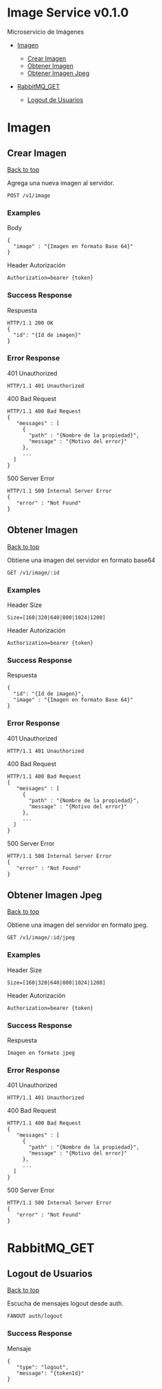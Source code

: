 <a name="top"></a>
# Image Service v0.1.0

Microservicio de Imágenes

- [Imagen](#imagen)
	- [Crear Imagen](#crear-imagen)
	- [Obtener Imagen](#obtener-imagen)
	- [Obtener Imagen Jpeg](#obtener-imagen-jpeg)
	
- [RabbitMQ_GET](#rabbitmq_get)
	- [Logout de Usuarios](#logout-de-usuarios)
	


# <a name='imagen'></a> Imagen

## <a name='crear-imagen'></a> Crear Imagen
[Back to top](#top)

<p>Agrega una nueva imagen al servidor.</p>

	POST /v1/image



### Examples

Body

```
{
  "image" : "{Imagen en formato Base 64}"
}
```
Header Autorización

```
Authorization=bearer {token}
```

### Success Response

Respuesta

```
HTTP/1.1 200 OK
{
  "id": "{Id de imagen}"
}
```


### Error Response

401 Unauthorized

```
HTTP/1.1 401 Unauthorized
```
400 Bad Request

```
HTTP/1.1 400 Bad Request
{
   "messages" : [
     {
       "path" : "{Nombre de la propiedad}",
       "message" : "{Motivo del error}"
     },
     ...
  ]
}
```
500 Server Error

```
HTTP/1.1 500 Internal Server Error
{
   "error" : "Not Found"
}
```
## <a name='obtener-imagen'></a> Obtener Imagen
[Back to top](#top)

<p>Obtiene una imagen del servidor en formato base64</p>

	GET /v1/image/:id



### Examples

Header Size

```
Size=[160|320|640|800|1024|1200]
```
Header Autorización

```
Authorization=bearer {token}
```

### Success Response

Respuesta

```
{
  "id": "{Id de imagen}",
  "image" : "{Imagen en formato Base 64}"
}
```


### Error Response

401 Unauthorized

```
HTTP/1.1 401 Unauthorized
```
400 Bad Request

```
HTTP/1.1 400 Bad Request
{
   "messages" : [
     {
       "path" : "{Nombre de la propiedad}",
       "message" : "{Motivo del error}"
     },
     ...
  ]
}
```
500 Server Error

```
HTTP/1.1 500 Internal Server Error
{
   "error" : "Not Found"
}
```
## <a name='obtener-imagen-jpeg'></a> Obtener Imagen Jpeg
[Back to top](#top)

<p>Obtiene una imagen del servidor en formato jpeg.</p>

	GET /v1/image/:id/jpeg



### Examples

Header Size

```
Size=[160|320|640|800|1024|1200]
```
Header Autorización

```
Authorization=bearer {token}
```

### Success Response

Respuesta

```
Imagen en formato jpeg
```


### Error Response

401 Unauthorized

```
HTTP/1.1 401 Unauthorized
```
400 Bad Request

```
HTTP/1.1 400 Bad Request
{
   "messages" : [
     {
       "path" : "{Nombre de la propiedad}",
       "message" : "{Motivo del error}"
     },
     ...
  ]
}
```
500 Server Error

```
HTTP/1.1 500 Internal Server Error
{
   "error" : "Not Found"
}
```
# <a name='rabbitmq_get'></a> RabbitMQ_GET

## <a name='logout-de-usuarios'></a> Logout de Usuarios
[Back to top](#top)

<p>Escucha de mensajes logout desde auth.</p>

	FANOUT auth/logout




### Success Response

Mensaje

```
{
   "type": "logout",
   "message": "{tokenId}"
}
```


